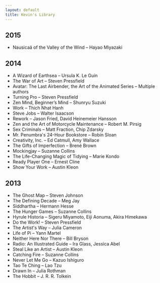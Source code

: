 ```yaml
---
layout: default
title: Kevin's Library
---
```


## 2015

* Nausicaä of the Valley of the Wind – Hayao Miyazaki

## 2014

* A Wizard of Earthsea – Ursula K. Le Guin
* The War of Art – Steven Pressfield
* Avatar: The Last Airbender, the Art of the Animated Series – Multiple authors
* Turning Pro – Steven Pressfield
* Zen Mind, Beginner’s Mind – Shunryu Suzuki
* Work – Thich Nhat Hanh
* Steve Jobs – Walter Isaacson
* Rework – Jason Fried, David Heinemeier Hansson
* Zen and the Art of Motorcycle Maintenance – Robert M. Pirsig
* Sex Criminals – Matt Fraction, Chip Zdarsky
* Mr. Penumbra's 24-Hour Bookstore – Robin Sloan
* Creativity, Inc. – Ed Catmull, Amy Wallace
* The Gifts of Imperfection – Brené Brown
* Mockingjay – Suzanne Collins
* The Life-Changing Magic of Tidying – Marie Kondo
* Ready Player One – Ernest Cline
* Show Your Work – Austin Kleon

## 2013

* The Ghost Map – Steven Johnson
* The Defining Decade – Meg Jay
* Siddhartha – Hermann Hesse
* The Hunger Games – Suzanne Collins
* Hyrule Historia – Sigeru Miyamoto, Eiji Aonuma, Akira Himekawa
* Do the Work! – Steven Pressfield
* The Artist's Way – Julia Cameron
* Life of Pi – Yann Martel
* Neither Here Nor There – Bill Bryson
* Radio: An Illustrated Guide – Ira Glass, Jessica Abel
* Steal Like an Artist – Austin Kleon
* Catching Fire – Suzanne Collins
* Never Let Me Go – Kazuo Ishiguro
* Tao Te Ching – Lao Tzu
* Drawn In – Julia Rothman
* The Hobbit – J. R. R. Tolkein